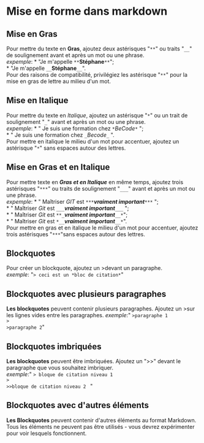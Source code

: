 # Mise en forme dans markdown

## Mise en Gras
  Pour mettre du texte en **Gras**, ajoutez deux astérisques "`**`" ou traits "`__`" de soulignement avant et après un mot ou une phrase.  
    *expemple*: * "Je m'appelle `**`**Stéphane**`**`";  
                * "Je m'appelle `__`__Stéphane__`__`".  
  Pour des raisons de compatibilité, privilégiez les astérisque "`**`" pour la mise en gras de lettre au milieu d'un mot.
  
## Mise en Italique

 Pour mettre du texte en *Italique*, ajoutez un astérisque "`*`" ou un trait de soulignement "`_`" avant et après un mot ou une phrase.  
    *expemple*: * " Je suis une formation chez `*`*BeCode*`*` ";  
    * " Je suis une formation chez `_`_Becode_`_` ".    
 Pour mettre en italique le milieu d'un mot pour accentuer, ajoutez un astérisque "`*`" sans espaces autour des lettres.  

## Mise en Gras et en Italique

 Pour mettre texte en ***Gras et en Italique*** en même temps, ajoutez trois astérisques "`***`" ou traits de soulignement "`___`" avant et après un mot ou une phrase.  
    *expemple*: * " Maîtriser *GIT* est `***`***vraiment important***`***` ";  
                * " Maîtriser *Git* est `___`___vraiment important___`___` ";   
                * " Maîtriser *Git* est `**_`**_vraiment important_**`__*`";   
                * " Maîtriser *Git* est `*__`*__vraiment important__*`__*`".      
 Pour mettre en gras et en italique le milieu d'un mot pour accentuer, ajoutez trois astérisques "`***`"sans espaces autour des lettres.

## Blockquotes

 Pour créer un blockquote, ajoutez un >devant un paragraphe.  
    *exemple*: "`> ceci est un *bloc de citation*`"

## Blockquotes avec plusieurs paragraphes

 **Les blockquotes** peuvent contenir plusieurs paragraphes. Ajoutez un >sur les lignes vides entre les paragraphes.
    *exemple*:" `>paragraphe 1`  
                `>`   
                `>paragraphe 2`"
             
## Blockquotes imbriquées

 **Les blockquotes** peuvent être imbriquées. Ajoutez un ">>" devant le paragraphe que vous souhaitez imbriquer.  
    *exemple*:" `> bloque de citation niveau 1`  
                `>`  
                `>>bloque de citation niveau 2 ` " 

## Blockquotes avec d'autres éléments

**Les Blockquotes** peuvent contenir d'autres éléments au format Markdown. Tous les éléments ne peuvent pas être utilisés - vous devrez expérimenter pour voir lesquels fonctionnent.
